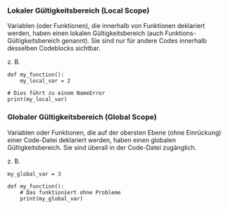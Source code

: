 ### Lokaler Gültigkeitsbereich (Local Scope)
Variablen (oder Funktionen), die innerhalb von Funktionen deklariert werden, haben einen lokalen Gültigkeitsbereich (auch Funktions-Gültigkeitsbereich genannt). Sie sind nur für andere Codes innerhalb desselben Codeblocks sichtbar.

z. B.
```
def my_function():
    my_local_var = 2
    
# Dies führt zu einem NameError
print(my_local_var) 
```

### Globaler Gültigkeitsbereich (Global Scope)
Variablen oder Funktionen, die auf der obersten Ebene (ohne Einrückung) einer Code-Datei deklariert werden, haben einen globalen Gültigkeitsbereich. Sie sind überall in der Code-Datei zugänglich.

z. B.

```
my_global_var = 3

def my_function():
    # Das funktioniert ohne Probleme
    print(my_global_var)